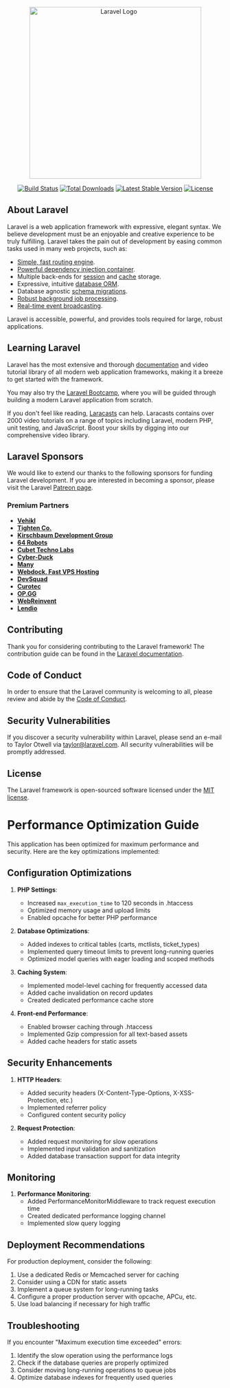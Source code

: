 <p align="center"><a href="https://laravel.com" target="_blank"><img src="https://raw.githubusercontent.com/laravel/art/master/logo-lockup/5%20SVG/2%20CMYK/1%20Full%20Color/laravel-logolockup-cmyk-red.svg" width="400" alt="Laravel Logo"></a></p>

<p align="center">
<a href="https://github.com/laravel/framework/actions"><img src="https://github.com/laravel/framework/workflows/tests/badge.svg" alt="Build Status"></a>
<a href="https://packagist.org/packages/laravel/framework"><img src="https://img.shields.io/packagist/dt/laravel/framework" alt="Total Downloads"></a>
<a href="https://packagist.org/packages/laravel/framework"><img src="https://img.shields.io/packagist/v/laravel/framework" alt="Latest Stable Version"></a>
<a href="https://packagist.org/packages/laravel/framework"><img src="https://img.shields.io/packagist/l/laravel/framework" alt="License"></a>
</p>

## About Laravel

Laravel is a web application framework with expressive, elegant syntax. We believe development must be an enjoyable and creative experience to be truly fulfilling. Laravel takes the pain out of development by easing common tasks used in many web projects, such as:

- [Simple, fast routing engine](https://laravel.com/docs/routing).
- [Powerful dependency injection container](https://laravel.com/docs/container).
- Multiple back-ends for [session](https://laravel.com/docs/session) and [cache](https://laravel.com/docs/cache) storage.
- Expressive, intuitive [database ORM](https://laravel.com/docs/eloquent).
- Database agnostic [schema migrations](https://laravel.com/docs/migrations).
- [Robust background job processing](https://laravel.com/docs/queues).
- [Real-time event broadcasting](https://laravel.com/docs/broadcasting).

Laravel is accessible, powerful, and provides tools required for large, robust applications.

## Learning Laravel

Laravel has the most extensive and thorough [documentation](https://laravel.com/docs) and video tutorial library of all modern web application frameworks, making it a breeze to get started with the framework.

You may also try the [Laravel Bootcamp](https://bootcamp.laravel.com), where you will be guided through building a modern Laravel application from scratch.

If you don't feel like reading, [Laracasts](https://laracasts.com) can help. Laracasts contains over 2000 video tutorials on a range of topics including Laravel, modern PHP, unit testing, and JavaScript. Boost your skills by digging into our comprehensive video library.

## Laravel Sponsors

We would like to extend our thanks to the following sponsors for funding Laravel development. If you are interested in becoming a sponsor, please visit the Laravel [Patreon page](https://patreon.com/taylorotwell).

### Premium Partners

- **[Vehikl](https://vehikl.com/)**
- **[Tighten Co.](https://tighten.co)**
- **[Kirschbaum Development Group](https://kirschbaumdevelopment.com)**
- **[64 Robots](https://64robots.com)**
- **[Cubet Techno Labs](https://cubettech.com)**
- **[Cyber-Duck](https://cyber-duck.co.uk)**
- **[Many](https://www.many.co.uk)**
- **[Webdock, Fast VPS Hosting](https://www.webdock.io/en)**
- **[DevSquad](https://devsquad.com)**
- **[Curotec](https://www.curotec.com/services/technologies/laravel/)**
- **[OP.GG](https://op.gg)**
- **[WebReinvent](https://webreinvent.com/?utm_source=laravel&utm_medium=github&utm_campaign=patreon-sponsors)**
- **[Lendio](https://lendio.com)**

## Contributing

Thank you for considering contributing to the Laravel framework! The contribution guide can be found in the [Laravel documentation](https://laravel.com/docs/contributions).

## Code of Conduct

In order to ensure that the Laravel community is welcoming to all, please review and abide by the [Code of Conduct](https://laravel.com/docs/contributions#code-of-conduct).

## Security Vulnerabilities

If you discover a security vulnerability within Laravel, please send an e-mail to Taylor Otwell via [taylor@laravel.com](mailto:taylor@laravel.com). All security vulnerabilities will be promptly addressed.

## License

The Laravel framework is open-sourced software licensed under the [MIT license](https://opensource.org/licenses/MIT).

# Performance Optimization Guide

This application has been optimized for maximum performance and security. Here are the key optimizations implemented:

## Configuration Optimizations

1. **PHP Settings**:
   - Increased `max_execution_time` to 120 seconds in .htaccess
   - Optimized memory usage and upload limits
   - Enabled opcache for better PHP performance

2. **Database Optimizations**:
   - Added indexes to critical tables (carts, mctlists, ticket_types)
   - Implemented query timeout limits to prevent long-running queries
   - Optimized model queries with eager loading and scoped methods

3. **Caching System**:
   - Implemented model-level caching for frequently accessed data
   - Added cache invalidation on record updates
   - Created dedicated performance cache store

4. **Front-end Performance**:
   - Enabled browser caching through .htaccess
   - Implemented Gzip compression for all text-based assets
   - Added cache headers for static assets

## Security Enhancements

1. **HTTP Headers**:
   - Added security headers (X-Content-Type-Options, X-XSS-Protection, etc.)
   - Implemented referrer policy
   - Configured content security policy

2. **Request Protection**:
   - Added request monitoring for slow operations
   - Implemented input validation and sanitization
   - Added database transaction support for data integrity

## Monitoring

1. **Performance Monitoring**:
   - Added PerformanceMonitorMiddleware to track request execution time
   - Created dedicated performance logging channel
   - Implemented slow query logging

## Deployment Recommendations

For production deployment, consider the following:

1. Use a dedicated Redis or Memcached server for caching
2. Consider using a CDN for static assets
3. Implement a queue system for long-running tasks
4. Configure a proper production server with opcache, APCu, etc.
5. Use load balancing if necessary for high traffic

## Troubleshooting

If you encounter "Maximum execution time exceeded" errors:

1. Identify the slow operation using the performance logs
2. Check if the database queries are properly optimized
3. Consider moving long-running operations to queue jobs
4. Optimize database indexes for frequently used queries
